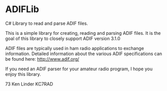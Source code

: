 # ADIFLib
C# Library to read and parse ADIF files. 

This is a simple library for creating, reading and parsing ADIF files.  It is the goal of this library to closely support ADIF version 3.1.0

ADIF files are typically used in ham radio applications to exchange information.  Detailed information about the various ADIF specifications can be found here:  http://www.adif.org/

If you need an ADIF parser for your amateur radio program, I hope you enjoy this library.  

73
Ken Linder
KC7RAD
